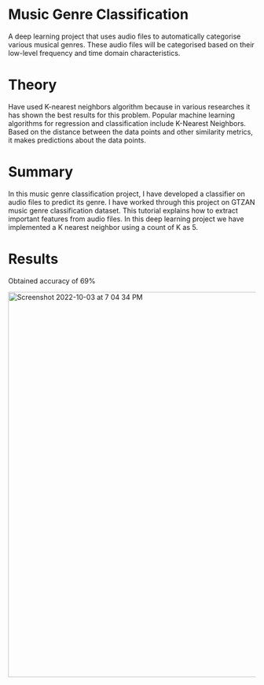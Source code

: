 # Music Genre Classification

A deep learning project that uses audio files to automatically categorise various musical genres. 
These audio files will be categorised based on their low-level frequency and time domain characteristics.

# Theory
Have used K-nearest neighbors algorithm because in various researches it has shown the best results for this problem.
Popular machine learning algorithms for regression and classification include K-Nearest Neighbors. 
Based on the distance between the data points and other similarity metrics, it makes predictions about the data points.

# Summary 
In this music genre classification project, I have developed a classifier on audio files to predict its genre. I have worked through this project on GTZAN music genre classification dataset. This tutorial explains how to extract important features from audio files. In this deep learning project we have implemented a K nearest neighbor using a count of K as 5.

# Results
Obtained accuracy of 69%



<img width="783" alt="Screenshot 2022-10-03 at 7 04 34 PM" src="https://user-images.githubusercontent.com/92156468/193590970-6352eb2f-a26d-4132-8a99-b023dcecaed4.png">
